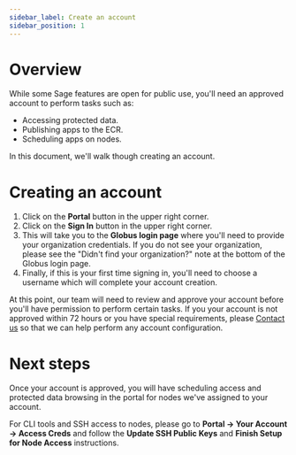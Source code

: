 ```yaml
---
sidebar_label: Create an account
sidebar_position: 1
---
```


# Overview

While some Sage features are open for public use, you'll need an approved account to perform tasks such as:

* Accessing protected data.
* Publishing apps to the ECR.
* Scheduling apps on nodes.

In this document, we'll walk though creating an account.

# Creating an account

1. Click on the __Portal__ button in the upper right corner.
2. Click on the __Sign In__ button in the upper right corner.
3. This will take you to the __Globus login page__ where you'll need to provide your organization credentials. If you do not see your organization, please see the "Didn't find your organization?" note at the bottom of the Globus login page.
4. Finally, if this is your first time signing in, you'll need to choose a username which will complete your account creation.

At this point, our team will need to review and approve your account before you'll have permission to perform certain tasks. If you your account is not approved within 72 hours or you have special requirements, please [Contact us](/docs/contact-us) so that we can help perform any account configuration.

# Next steps

Once your account is approved, you will have scheduling access and protected data browsing in the portal for nodes we've assigned to your account.

For CLI tools and SSH access to nodes, please go to __Portal → Your Account → Access Creds__ and follow the __Update SSH Public Keys__ and __Finish Setup for Node Access__ instructions.
